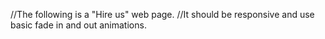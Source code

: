 //The following is a "Hire us" web page. 
//It should be responsive and use basic fade in and out animations.  
